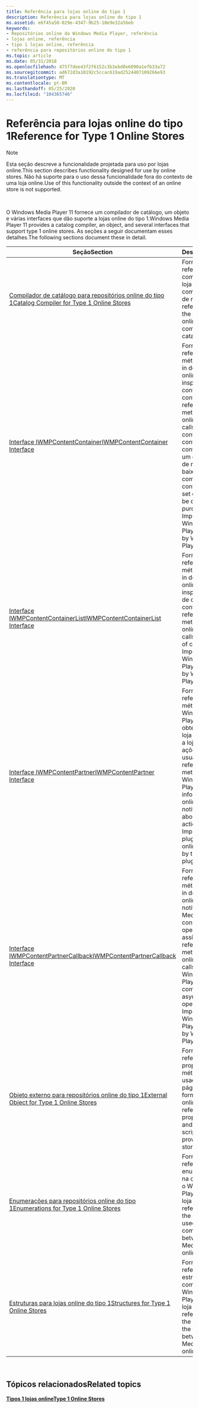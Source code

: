 ```yaml
---
title: Referência para lojas online do tipo 1
description: Referência para lojas online do tipo 1
ms.assetid: e6f45a50-029e-4347-9b25-10e9e32a56eb
keywords:
- Repositórios online do Windows Media Player, referência
- lojas online, referência
- tipo 1 lojas online, referência
- referência para repositórios online do tipo 1
ms.topic: article
ms.date: 05/31/2018
ms.openlocfilehash: 475f7dee43f2f6152c3b3ebd0e6090a1efb33a72
ms.sourcegitcommit: ad672d3a10192c5ccac619ad2524407109266e93
ms.translationtype: MT
ms.contentlocale: pt-BR
ms.lasthandoff: 05/25/2020
ms.locfileid: "104365746"
---
```

# <a name="reference-for-type-1-online-stores"></a><span data-ttu-id="47e21-107">Referência para lojas online do tipo 1</span><span class="sxs-lookup"><span data-stu-id="47e21-107">Reference for Type 1 Online Stores</span></span>

> [!Note]  
> <span data-ttu-id="47e21-108">Esta seção descreve a funcionalidade projetada para uso por lojas online.</span><span class="sxs-lookup"><span data-stu-id="47e21-108">This section describes functionality designed for use by online stores.</span></span> <span data-ttu-id="47e21-109">Não há suporte para o uso dessa funcionalidade fora do contexto de uma loja online.</span><span class="sxs-lookup"><span data-stu-id="47e21-109">Use of this functionality outside the context of an online store is not supported.</span></span>

 

<span data-ttu-id="47e21-110">O Windows Media Player 11 fornece um compilador de catálogo, um objeto e várias interfaces que dão suporte a lojas online do tipo 1.</span><span class="sxs-lookup"><span data-stu-id="47e21-110">Windows Media Player 11 provides a catalog compiler, an object, and several interfaces that support type 1 online stores.</span></span> <span data-ttu-id="47e21-111">As seções a seguir documentam esses detalhes.</span><span class="sxs-lookup"><span data-stu-id="47e21-111">The following sections document these in detail.</span></span>



| <span data-ttu-id="47e21-112">Seção</span><span class="sxs-lookup"><span data-stu-id="47e21-112">Section</span></span>                                                                                    | <span data-ttu-id="47e21-113">Descrição</span><span class="sxs-lookup"><span data-stu-id="47e21-113">Description</span></span>                                                                                                                                                                                                                        |
|--------------------------------------------------------------------------------------------|------------------------------------------------------------------------------------------------------------------------------------------------------------------------------------------------------------------------------------|
| [<span data-ttu-id="47e21-114">Compilador de catálogo para repositórios online do tipo 1</span><span class="sxs-lookup"><span data-stu-id="47e21-114">Catalog Compiler for Type 1 Online Stores</span></span>](catalog-compiler-for-type-1-online-stores.md) | <span data-ttu-id="47e21-115">Fornece material de referência para o compilador que uma loja online usa para compilar seu catálogo de música.</span><span class="sxs-lookup"><span data-stu-id="47e21-115">Provides reference material for the compiler that an online store uses to compile its music catalog.</span></span>                                                                                                                               |
| [<span data-ttu-id="47e21-116">Interface IWMPContentContainer</span><span class="sxs-lookup"><span data-stu-id="47e21-116">IWMPContentContainer Interface</span></span>](/previous-versions/windows/desktop/api/contentpartner/nn-contentpartner-iwmpcontentcontainer)                                 | <span data-ttu-id="47e21-117">Fornece páginas de referência para métodos que o plug-in do repositório online chama para inspecionar um contêiner de conteúdo.</span><span class="sxs-lookup"><span data-stu-id="47e21-117">Provides reference pages for methods that the online store's plug-in calls to inspect a content container.</span></span> <span data-ttu-id="47e21-118">Um contêiner de conteúdo representa um conjunto de itens de mídia a serem baixados ou comprados.</span><span class="sxs-lookup"><span data-stu-id="47e21-118">A content container represents a set of media items to be downloaded or purchased.</span></span> <span data-ttu-id="47e21-119">Implementado pelo Windows Media Player.</span><span class="sxs-lookup"><span data-stu-id="47e21-119">Implemented by Windows Media Player.</span></span> |
| [<span data-ttu-id="47e21-120">Interface IWMPContentContainerList</span><span class="sxs-lookup"><span data-stu-id="47e21-120">IWMPContentContainerList Interface</span></span>](/previous-versions/windows/desktop/api/contentpartner/nn-contentpartner-iwmpcontentcontainerlist)                         | <span data-ttu-id="47e21-121">Fornece páginas de referência para métodos que o plug-in do repositório online chama para inspecionar uma lista de contêineres de conteúdo.</span><span class="sxs-lookup"><span data-stu-id="47e21-121">Provides reference pages for methods that the online store's plug-in calls to inspect a list of content containers.</span></span> <span data-ttu-id="47e21-122">Implementado pelo Windows Media Player.</span><span class="sxs-lookup"><span data-stu-id="47e21-122">Implemented by Windows Media Player.</span></span>                                                                           |
| [<span data-ttu-id="47e21-123">Interface IWMPContentPartner</span><span class="sxs-lookup"><span data-stu-id="47e21-123">IWMPContentPartner Interface</span></span>](/previous-versions/windows/desktop/api/contentpartner/nn-contentpartner-iwmpcontentpartner)                                     | <span data-ttu-id="47e21-124">Fornece páginas de referência para métodos que o Windows Media Player chama para obter informações da loja online e notificar a loja online sobre as ações do usuário.</span><span class="sxs-lookup"><span data-stu-id="47e21-124">Provides reference pages for methods that Windows Media Player calls to get information from the online store and to notify the online store about the user's actions.</span></span> <span data-ttu-id="47e21-125">Implementado pelo plug-in da loja online.</span><span class="sxs-lookup"><span data-stu-id="47e21-125">Implemented by the online store's plug-in.</span></span>                  |
| [<span data-ttu-id="47e21-126">Interface IWMPContentPartnerCallback</span><span class="sxs-lookup"><span data-stu-id="47e21-126">IWMPContentPartnerCallback Interface</span></span>](/previous-versions/windows/desktop/api/contentpartner/nn-contentpartner-iwmpcontentpartnercallback)                     | <span data-ttu-id="47e21-127">Fornece páginas de referência para métodos que o plug-in do repositório online chama para notificar o Windows Media Player sobre a conclusão de operações assíncronas.</span><span class="sxs-lookup"><span data-stu-id="47e21-127">Provides reference pages for methods that the online store's plug-in calls to notify Windows Media Player about the completion of asynchronous operations.</span></span> <span data-ttu-id="47e21-128">Implementado pelo Windows Media Player.</span><span class="sxs-lookup"><span data-stu-id="47e21-128">Implemented by Windows Media Player.</span></span>                                    |
| [<span data-ttu-id="47e21-129">Objeto externo para repositórios online do tipo 1</span><span class="sxs-lookup"><span data-stu-id="47e21-129">External Object for Type 1 Online Stores</span></span>](external-object-for-type-1-online-stores.md)   | <span data-ttu-id="47e21-130">Fornece páginas de referência para propriedades, métodos e eventos usados pelo script em páginas da Web fornecidas pela loja online.</span><span class="sxs-lookup"><span data-stu-id="47e21-130">Provides reference pages for properties, methods, and events used by script in webpages provided by the online store.</span></span>                                                                                                              |
| [<span data-ttu-id="47e21-131">Enumerações para repositórios online do tipo 1</span><span class="sxs-lookup"><span data-stu-id="47e21-131">Enumerations for Type 1 Online Stores</span></span>](enumerations-for-type-1-online-stores.md)         | <span data-ttu-id="47e21-132">Fornece páginas de referência para as enumerações usadas na comunicação entre o Windows Media Player e o plug-in do loja online.</span><span class="sxs-lookup"><span data-stu-id="47e21-132">Provides reference pages for the enumerations used in the communication between Windows Media Player and the online store's plug-in.</span></span>                                                                                               |
| [<span data-ttu-id="47e21-133">Estruturas para lojas online do tipo 1</span><span class="sxs-lookup"><span data-stu-id="47e21-133">Structures for Type 1 Online Stores</span></span>](structures-for-type-1-online-stores.md)             | <span data-ttu-id="47e21-134">Fornece páginas de referência para as estruturas usadas na comunicação entre o Windows Media Player e o plug-in do loja online.</span><span class="sxs-lookup"><span data-stu-id="47e21-134">Provides reference pages for the structures used in the communication between Windows Media Player and the online store's plug-in.</span></span>                                                                                                 |



 

## <a name="related-topics"></a><span data-ttu-id="47e21-135">Tópicos relacionados</span><span class="sxs-lookup"><span data-stu-id="47e21-135">Related topics</span></span>

<dl> <dt>

[<span data-ttu-id="47e21-136">**Tipos 1 lojas online**</span><span class="sxs-lookup"><span data-stu-id="47e21-136">**Type 1 Online Stores**</span></span>](type-1-online-stores.md)
</dt> </dl>

 

 




